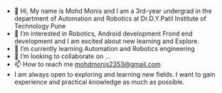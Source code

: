 - 👋 Hi, My name is Mohd Monis and I am a 3rd-year undergrad in the department of Automation and Robotics at Dr.D.Y.Patil Institute of Technology Pune 
- 👀 I’m interested in Robotics, Android development Frond end development and  I am excited about new learning and Explore.
- 🌱 I’m currently learning Automation and Robotics engineering 
- 💞️ I’m looking to collaborate on ...
- 📫 How to reach me mohdmonis2353@gmail.com
- I am always open to exploring and learning new fields. I want to gain experience and practical knowledge as much as possible.

<!---
Monis9598/Monis9598 is a ✨ special ✨ repository because its `README.md` (this file) appears on your GitHub profile.
You can click the Preview link to take a look at your changes.
--->
